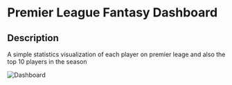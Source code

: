# Premier League Fantasy Dashboard
## Description

A simple statistics visualization of each player on premier leage and also the top 10 players in the season

![Dashboard](https://github.com/AhmedEltaba5/Data-Visualization-Plotly-Dash/blob/main/img/d1.jpg?raw=true)
